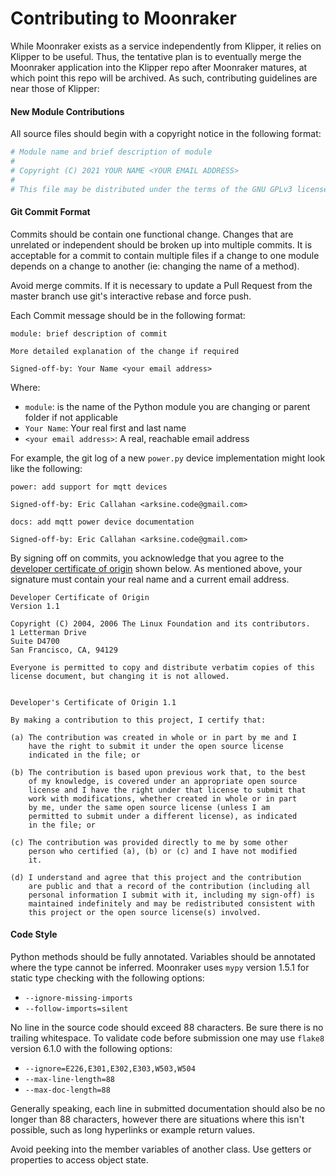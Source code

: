 # Contributing to Moonraker

While Moonraker exists as a service independently from Klipper, it relies
on Klipper to be useful.  Thus, the tentative plan is to eventually merge
the Moonraker application into the Klipper repo after Moonraker matures,
at which point this repo will be archived.  As such, contributing guidelines
are near those of Klipper:

#### New Module Contributions

All source files should begin with a copyright notice in the following format:

```python
# Module name and brief description of module
#
# Copyright (C) 2021 YOUR NAME <YOUR EMAIL ADDRESS>
#
# This file may be distributed under the terms of the GNU GPLv3 license
```

#### Git Commit Format

Commits should be contain one functional change.  Changes that are unrelated
or independent should be broken up into multiple commits.  It is acceptable
for a commit to contain multiple files if a change to one module depends on a
change to another (ie: changing the name of a method).

Avoid merge commits.  If it is necessary to update a Pull Request from the
master branch use git's interactive rebase and force push.

Each Commit message should be in the following format:

```text
module: brief description of commit

More detailed explanation of the change if required

Signed-off-by: Your Name <your email address>
```

Where:

- `module`: is the name of the Python module you are changing or parent
  folder if not applicable
- `Your Name`: Your real first and last name
- `<your email address>`: A real, reachable email address

For example, the git log of a new `power.py` device implementation might look
like the following:

```git
power: add support for mqtt devices

Signed-off-by: Eric Callahan <arksine.code@gmail.com>
```
```git
docs: add mqtt power device documentation

Signed-off-by: Eric Callahan <arksine.code@gmail.com>
```

By signing off on commits, you acknowledge that you agree to the
[developer certificate of origin](../developer-certificate-of-origin)
shown below.  As mentioned above, your signature must contain your
real name and a current email address.

```text
Developer Certificate of Origin
Version 1.1

Copyright (C) 2004, 2006 The Linux Foundation and its contributors.
1 Letterman Drive
Suite D4700
San Francisco, CA, 94129

Everyone is permitted to copy and distribute verbatim copies of this
license document, but changing it is not allowed.


Developer's Certificate of Origin 1.1

By making a contribution to this project, I certify that:

(a) The contribution was created in whole or in part by me and I
    have the right to submit it under the open source license
    indicated in the file; or

(b) The contribution is based upon previous work that, to the best
    of my knowledge, is covered under an appropriate open source
    license and I have the right under that license to submit that
    work with modifications, whether created in whole or in part
    by me, under the same open source license (unless I am
    permitted to submit under a different license), as indicated
    in the file; or

(c) The contribution was provided directly to me by some other
    person who certified (a), (b) or (c) and I have not modified
    it.

(d) I understand and agree that this project and the contribution
    are public and that a record of the contribution (including all
    personal information I submit with it, including my sign-off) is
    maintained indefinitely and may be redistributed consistent with
    this project or the open source license(s) involved.
```
#### Code Style
Python methods should be fully annotated. Variables should be annotated where
the type cannot be inferred. Moonraker uses `mypy` version 1.5.1 for static
type checking with the following options:

  - `--ignore-missing-imports`
  - `--follow-imports=silent`

No line in the source code should exceed 88 characters.  Be sure there is no
trailing whitespace.  To validate code before submission one may use
`flake8` version 6.1.0 with the following options:

  - `--ignore=E226,E301,E302,E303,W503,W504`
  - `--max-line-length=88`
  - `--max-doc-length=88`

Generally speaking, each line in submitted documentation should also be no
longer than 88 characters, however there are situations where this isn't
possible, such as long hyperlinks or example return values.

Avoid peeking into the member variables of another class.  Use getters or
properties to access object state.
